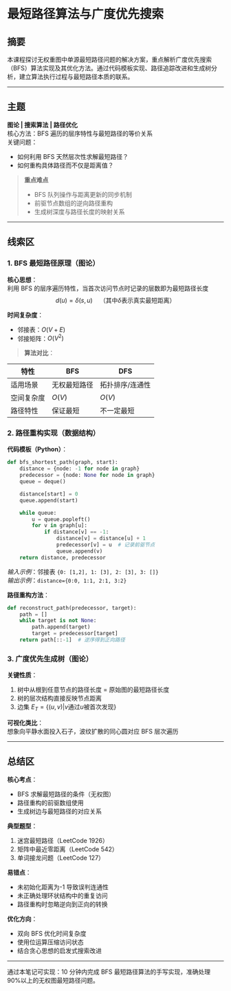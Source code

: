 # 最短路径算法与广度优先搜索

## 摘要

本课程探讨无权重图中单源最短路径问题的解决方案，重点解析广度优先搜索（BFS）算法实现及其优化方法。通过代码模板实现、路径追踪改进和生成树分析，建立算法执行过程与最短路径本质的联系。

---

## 主题

**图论 | 搜索算法 | 路径优化**  
核心方法：BFS 遍历的层序特性与最短路径的等价关系  
关键问题：

- 如何利用 BFS 天然层次性求解最短路径？
- 如何重构具体路径而不仅是距离值？

> **重点难点**
>
> - BFS 队列操作与距离更新的同步机制
> - 前驱节点数组的逆向路径重构
> - 生成树深度与路径长度的映射关系

---

## 线索区

### 1. BFS 最短路径原理（图论）

**核心思想**：  
利用 BFS 的层序遍历特性，当首次访问节点时记录的层数即为最短路径长度  
$$d(u) = \delta(s, u) \quad \text{（其中$\delta$表示真实最短距离）}$$

**时间复杂度**：

- 邻接表：$O(V+E)$
- 邻接矩阵：$O(V^2)$

> **算法对比**：  

| 特性 | BFS | DFS |
|-----------|---------------|--------------|
| 适用场景 | 无权最短路径 | 拓扑排序/连通性 |
| 空间复杂度 | $O(V)$ | $O(V)$ |
| 路径特性 | 保证最短 | 不一定最短 |

### 2. 路径重构实现（数据结构）

**代码模板（Python）**：

```python
def bfs_shortest_path(graph, start):
    distance = {node: -1 for node in graph}
    predecessor = {node: None for node in graph}
    queue = deque()

    distance[start] = 0
    queue.append(start)

    while queue:
        u = queue.popleft()
        for v in graph[u]:
            if distance[v] == -1:
                distance[v] = distance[u] + 1
                predecessor[v] = u  # 记录前驱节点
                queue.append(v)
    return distance, predecessor
```

_输入示例_：邻接表 `{0: [1,2], 1: [3], 2: [3], 3: []}`  
_输出示例_：`distance={0:0, 1:1, 2:1, 3:2}`

**路径重构方法**：

```python
def reconstruct_path(predecessor, target):
    path = []
    while target is not None:
        path.append(target)
        target = predecessor[target]
    return path[::-1]  # 逆序得到正向路径
```

### 3. 广度优先生成树（图论）

**关键性质**：

1. 树中从根到任意节点的路径长度 = 原始图的最短路径长度
2. 树的层次结构直接反映节点距离
3. 边集 $E_T = \{(u,v) | v\text{通过}u\text{被首次发现}\}$

**可视化类比**：  
想象向平静水面投入石子，波纹扩散的同心圆对应 BFS 层次遍历

---

## 总结区

**核心考点**：

- BFS 求解最短路径的条件（无权图）
- 路径重构的前驱数组使用
- 生成树边与最短路径的对应关系

**典型题型**：

1. 迷宫最短路径（LeetCode 1926）
2. 矩阵中最近零距离（LeetCode 542）
3. 单词接龙问题（LeetCode 127）

**易错点**：

- 未初始化距离为-1 导致误判连通性
- 未正确处理环状结构中的重复访问
- 路径重构时忽略逆向到正向的转换

**优化方向**：

- 双向 BFS 优化时间复杂度
- 使用位运算压缩访问状态
- 结合贪心思想的启发式搜索改进

---

通过本笔记可实现：10 分钟内完成 BFS 最短路径算法的手写实现，准确处理 90%以上的无权图最短路径问题。

